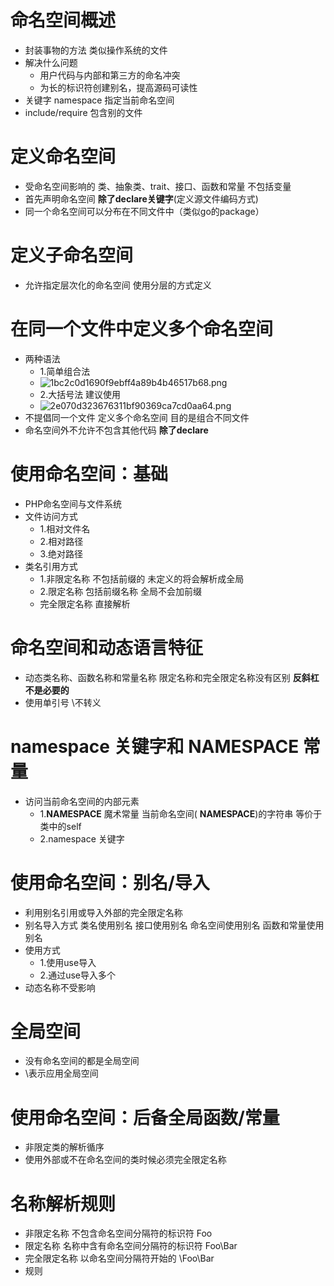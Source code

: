 # 命名空间概述
* 封装事物的方法 类似操作系统的文件
* 解决什么问题
    * 用户代码与内部和第三方的命名冲突
    * 为长的标识符创建别名，提高源码可读性
* 关键字 namespace 指定当前命名空间
* include/require 包含别的文件

# 定义命名空间
* 受命名空间影响的 类、抽象类、trait、接口、函数和常量  不包括变量
* 首先声明命名空间 **除了declare关键字**(定义源文件编码方式)
* 同一个命名空间可以分布在不同文件中（类似go的package）

# 定义子命名空间
* 允许指定层次化的命名空间 使用分层的方式定义

# 在同一个文件中定义多个命名空间
* 两种语法
    * 1.简单组合法
    * ![1bc2c0d1690f9ebff4a89b4b46517b68.png](evernotecid://FBE82B73-5E76-4FD0-B31C-2816A0D861E7/appyinxiangcom/23649234/ENResource/p120)
    * 2.大括号法 建议使用
    * ![2e070d323676311bf90369ca7cd0aa64.png](evernotecid://FBE82B73-5E76-4FD0-B31C-2816A0D861E7/appyinxiangcom/23649234/ENResource/p121)
* 不提倡同一个文件 定义多个命名空间 目的是组合不同文件
* 命名空间外不允许不包含其他代码 **除了declare**

# 使用命名空间：基础
* PHP命名空间与文件系统
* 文件访问方式
    * 1.相对文件名
    * 2.相对路径
    * 3.绝对路径
* 类名引用方式
    * 1.非限定名称 不包括前缀的  未定义的将会解析成全局
    * 2.限定名称  包括前缀名称 全局不会加前缀
    * 完全限定名称 直接解析

# 命名空间和动态语言特征
* 动态类名称、函数名称和常量名称 限定名称和完全限定名称没有区别 **反斜杠不是必要的**
* 使用单引号 \不转义

# namespace 关键字和 __NAMESPACE__ 常量
* 访问当前命名空间的内部元素
    * 1.__NAMESPACE__ 魔术常量  当前命名空间( __NAMESPACE__)的字符串 等价于类中的self
    * 2.namespace 关键字

# 使用命名空间：别名/导入
* 利用别名引用或导入外部的完全限定名称
* 别名导入方式 类名使用别名 接口使用别名 命名空间使用别名 函数和常量使用别名
* 使用方式
    * 1.使用use导入
    * 2.通过use导入多个
* 动态名称不受影响

# 全局空间
* 没有命名空间的都是全局空间
* \表示应用全局空间

# 使用命名空间：后备全局函数/常量
* 非限定类的解析循序
* 使用外部或不在命名空间的类时候必须完全限定名称

# 名称解析规则
* 非限定名称 不包含命名空间分隔符的标识符 Foo
* 限定名称 名称中含有命名空间分隔符的标识符 Foo\Bar
* 完全限定名称 以命名空间分隔符开始的  \Foo\Bar
* 规则
